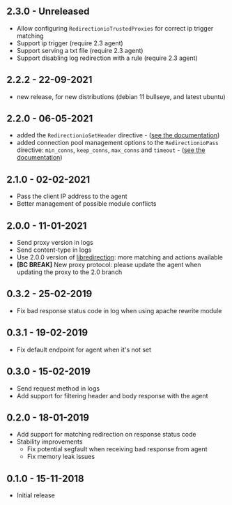 ## 2.3.0 - Unreleased

 * Allow configuring `RedirectionioTrustedProxies` for correct ip trigger matching
 * Support ip trigger (require 2.3 agent)
 * Support serving a txt file (require 2.3 agent)
 * Support disabling log redirection with a rule (require 2.3 agent)

## 2.2.2 - 22-09-2021

 * new release, for new distributions (debian 11 bullseye, and latest ubuntu)

## 2.2.0 - 06-05-2021

 * added the `RedirectionioSetHeader` directive - ([see the documentation](https://redirection.io/documentation/developer-documentation/apache-module#redirectioniosetheader))
 * added connection pool management options to the `RedirectionioPass` directive: `min_conns`, `keep_conns`, `max_conns` and `timeout` - ([see the documentation](https://redirection.io/documentation/developer-documentation/apache-module#redirectioniopass))

## 2.1.0 - 02-02-2021

 * Pass the client IP address to the agent
 * Better management of possible module conflicts

## 2.0.0 - 11-01-2021

 * Send proxy version in logs
 * Send content-type in logs
 * Use 2.0.0 version of [libredirection](https://github.com/redirectionio/libredirectionio): more matching and actions available
 * **[BC BREAK]** New proxy protocol: please update the agent when updating the proxy to the 2.0 branch

## 0.3.2 - 25-02-2019

 * Fix bad response status code in log when using apache rewrite module

## 0.3.1 - 19-02-2019

 * Fix default endpoint for agent when it's not set

## 0.3.0 - 15-02-2019

 * Send request method in logs
 * Add support for filtering header and body response with the agent

## 0.2.0 - 18-01-2019

 * Add support for matching redirection on response status code
 * Stability improvements
    * Fix potential segfault when receiving bad response from agent
    * Fix memory leak issues

## 0.1.0 - 15-11-2018

 * Initial release
